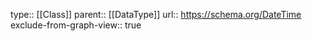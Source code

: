 type:: [[Class]]
parent:: [[DataType]]
url:: https://schema.org/DateTime
exclude-from-graph-view:: true
